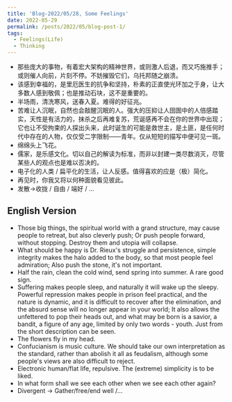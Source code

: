 ```yaml
---
title: 'Blog-2022/05/28, Some Feelings'
date: 2022-05-29
permalink: /posts/2022/05/blog-post-1/
tags:
  - Feelings(Life)
  - Thinking
---
```

- 那些庞大的事物，有着宏大架构的精神世界，或则激人后退，而又巧施推手；或则催人向前，片刻不停。不妨摧毁它们，乌托邦随之崩溃。
- 该感到幸福的，是里厄医生的抗争和坚持，朴素的正直使光环加之于身，让大多数人感到敬佩；也是推动石块，这不是重要的。
- 半场雨，清洗寒风，送春入夏。难得的好征兆。
- 苦难让人沉眠，自然也会敲醒沉眠的人。强大的压抑让人囹圄中的人倍感踏实，天性是有活力的，抹杀之后再难复苏，荒诞感再不会在你的世界中出现；它也让不受拘束的人探出头来，此时诞生的可能是救世主，是土匪，是任何时代中存在的人物，仅仅受二字限制——青年。仅从短短的描写中便可见一斑。
- 绵绵头上飞花。
- 儒家，是乐感文化。切以自己的解读为标准，而非以封建一类尽数消灭，尽管某些人的观点也是难以否决的。
- 电子化的人类 / 扁平化的生活，让人反感。值得喜欢的应是（极）简化。
- 再见时，你我又将以何种面貌看见彼此。
- 发散→收拢 / 自由 / 端好 / … <br>

English Version
------
- Those big things, the spiritual world with a grand structure, may cause people to retreat, but also cleverly push; Or push people forward, without stopping. Destroy them and utopia will collapse.
- What should be happy is Dr. Rieux's struggle and persistence, simple integrity makes the halo added to the body, so that most people feel admiration; Also push the stone, it's not important.
- Half the rain, clean the cold wind, send spring into summer. A rare good sign.
- Suffering makes people sleep, and naturally it will wake up the sleepy. Powerful repression makes people in prison feel practical, and the nature is dynamic, and it is difficult to recover after the elimination, and the absurd sense will no longer appear in your world; It also allows the unfettered to pop their heads out, and what may be born is a savior, a bandit, a figure of any age, limited by only two words - youth. Just from the short description can be seen.
- The flowers fly in my head.
- Confucianism is music culture. We should take our own interpretation as the standard, rather than abolish it all as feudalism, although some people's views are also difficult to reject.
- Electronic human/flat life, repulsive. The (extreme) simplicity is to be liked.
- In what form shall we see each other when we see each other again?
- Divergent → Gather/free/end well /...